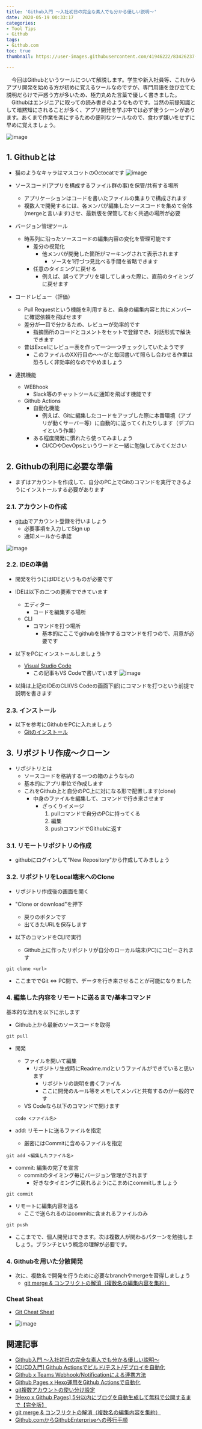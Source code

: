 ```yaml
---
title: 'Github入門 ～入社初日の完全な素人でも分かる優しい説明～'
date: 2020-05-19 00:33:17
categories:
- Tool Tips
- Github
tags: 
- Github.com
toc: true
thumbnail: https://user-images.githubusercontent.com/41946222/83426237-d200a380-a469-11ea-8dd5-6fe92939fc8c.png

---
```

  
　今回はGithubというツールについて解説します。学生や新入社員等、これからアプリ開発を始める方が初めに覚えるツールなのですが、専門用語を並び立てた説明だらけで戸惑う方が多いため、極力丸めた言葉で優しく書きました。  
　Githubはエンジニアに取っての読み書きのようなものです。当然の前提知識として暗黙知にされることが多く、アプリ開発を学ぶ中では必ず使うシーンがあります。あくまで作業を楽にするための便利なツールなので、食わず嫌いをせずに早めに覚えましょう。

![image](https://user-images.githubusercontent.com/41946222/82224547-ea979680-995e-11ea-88fc-1274230cf1d0.png)

<!-- toc -->

## 1. Githubとは
- 猫のようなキャラはマスコットのOctocatです
![image](https://user-images.githubusercontent.com/41946222/82229837-e327bb80-9965-11ea-8879-c5d3f7ac7156.png)

- ソースコード(アプリを構成するファイル群の事)を保管/共有する場所
    - アプリケーションはコードを書いたファイルの集まりで構成されます
    - 複数人で開発するには、各メンバが編集したソースコードを集めて合体(mergeと言います)させ、最新版を保管しておく共通の場所が必要
- バージョン管理ツール
    - 時系列に沿ったソースコードの編集内容の変化を管理可能です
        - 差分の視覚化
            - 他メンバが開発した箇所がマーキングされて表示されます
                - ソースを1行づつ見比べる手間を省略できます
        - 任意のタイミングに戻せる
            - 例えば、誤ってアプリを壊してしまった際に、直前のタイミングに戻せます
- コードレビュー（評価）
    - Pull Requestという機能を利用すると、自身の編集内容と共にメンバーに確認依頼を飛ばせます
    - 差分が一目で分かるため、レビューが効率的です
        - 指摘箇所のコードとコメントをセットで登録でき、対話形式で解決できます
    - 昔はExcelにレビュー表を作って一つ一つチェックしていたようです
        - このファイルのXX行目の～～がと毎回書いて照らし合わせる作業は恐ろしく非効率的なのでやめましょう
- 連携機能
    - WEBhook
        - Slack等のチャットツールに通知を飛ばす機能です
    - Github Actions
        - 自動化機能
            - 例えば、Gitに編集したコードをアップした際に本番環境（アプリが動くサーバー等）に自動的に送ってくれたりします（デプロイという作業） 
        - ある程度開発に慣れたら使ってみましょう
            - CI/CDやDevOpsというワードと一緒に勉強してみてください

## 2. Githubの利用に必要な準備
- まずはアカウントを作成して、自分のPC上でGitのコマンドを実行できるようにインストールする必要があります

### 2.1. アカウントの作成
- [gitub](https://github.com/)でアカウント登録を行いましょう
    - 必要事項を入力してSign up
    - 通知メールから承認

![image](https://user-images.githubusercontent.com/41946222/82223880-33028480-995e-11ea-9889-630f1f88ec8f.png)

### 2.2. IDEの準備
- 開発を行うにはIDEというものが必要です
- IDEは以下の二つの要素でできています
    - エディター
        - コードを編集する場所
    - CLI
        - コマンドを打つ場所
            - 基本的にここでgithubを操作するコマンドを打つので、用意が必要です

- 以下をPCにインストールしましょう
    - [Visual Studio Code](https://azure.microsoft.com/ja-jp/products/visual-studio-code/)
        - この記事もVS Codeで書いています
    ![image](https://user-images.githubusercontent.com/41946222/82232629-d7d68f00-9969-11ea-9bb1-3977d2b9d25a.png)

- 以降は上記のIDEのCLI(VS Codeの画面下部)にコマンドを打つという前提で説明を書きます

### 2.3. インストール
- 以下を参考にGithubをPCに入れましょう
    - [Gitのインストール](https://git-scm.com/book/ja/v2/%E4%BD%BF%E3%81%84%E5%A7%8B%E3%82%81%E3%82%8B-Git%E3%81%AE%E3%82%A4%E3%83%B3%E3%82%B9%E3%83%88%E3%83%BC%E3%83%AB)

## 3. リポジトリ作成～クローン
- リポジトリとは
    - ソースコードを格納する一つの箱のようなもの
    - 基本的にアプリ単位で作成します
    - これをGithub上と自分のPC上に対になる形で配置します(clone)
        - 中身のファイルを編集して、コマンドで行き来させます
            - ざっくりイメージ
                1. pullコマンドで自分のPCに持ってくる
                2. 編集
                3. pushコマンドでGithubに返す

### 3.1. リモートリポジトリの作成
- githubにログインして"New Repository"から作成してみましょう

### 3.2. リポジトリをLocal端末へのClone
- リポジトリ作成後の画面を開く
- "Clone or download"を押下
    - 戻りのボタンです
    - 出てきたURLを保存します

- 以下のコマンドをCLIで実行
    - Github上に作ったリポジトリが自分のローカル端末(PC)にコピーされます
```
git clone <url>
```

- ここまででGit ⇔ PC間で、データを行き来させることが可能になりました

### 4. 編集した内容をリモートに送るまで/基本コマンド

基本的な流れを以下に示します

- Github上から最新のソースコードを取得
```
git pull
```

- 開発
    - ファイルを開いて編集
        - リポジトリ生成時にReadme.mdというファイルができていると思います
            - リポジトリの説明を書くファイル
            - ここに開発のルール等をメモしてメンバと共有するのが一般的です
    - VS Codeなら以下のコマンドで開けます
    ```
    code <ファイル名>
    ```

- add: リモートに送るファイルを指定
    - 厳密にはCommitに含めるファイルを指定
```
git add <編集したファイル名>
```
- commit: 編集の完了を宣言
    - commitのタイミング毎にバージョン管理がされます
        - 好きなタイミングに戻れるようにこまめにcommitしましょう
```
git commit
```
- リモートに編集内容を送る
    - ここで送られるのはcommitに含まれるファイルのみ
```
git push
```

- ここまでで、個人開発はできます。次は複数人が関わるパターンを勉強しましょう。ブランチという概念の理解が必要です。

### 4. Githubを用いた分散開発
- 次に、複数名で開発を行うために必要なbranchやmergeを習得しましょう
    - [git merge & コンフリクトの解消（複数名の編集内容を集約）](/git-merge-コンフリクトの解消（複数名の編集内容を集約）/)

### Cheat Sheat
- [Git Cheat Sheat](https://www.softantenna.com/wp/software/git-cheat-sheet/)

- ![image](https://user-images.githubusercontent.com/41946222/69409586-94012500-0d4c-11ea-9ff0-f7fe87911596.png)

## 関連記事
- [Github入門 ～入社初日の完全な素人でも分かる優しい説明～](/Github入門-入社初日の完全な素人向けの優しい説明/)
- [[CI/CD入門] Github Actionsでビルド/テスト/デプロイを自動化](/CI-CD入門-Github-Actionsでビルド-テスト-デプロイを自動化/)
- [Github x Teams Webhook/Notificationによる連携方法](/Github-x-Teams-Webhook-Notificationによる連携方法/)
- [Github Pages x Hexo運用をGithub Actionsで自動化](/Github-Pages-x-Hexo運用をGithub-Actionsで自動化)
- [git複数アカウントの使い分け設定](/git複数アカウントの使い分け設定/)
- [[Hexo x Github Pages] 5分以内にブログを自動生成して無料で公開するまで【完全版】](/Hexo-x-Github-Pages-5分以内にブログを自動生成して無料で公開するまで/)
- [git merge & コンフリクトの解消（複数名の編集内容を集約）](/git-merge-コンフリクトの解消（複数名の編集内容を集約）/)
- [Github.comからGithubEnterpriseへの移行手順](/GithubからGithubEnterpriseへの移行手順/)

